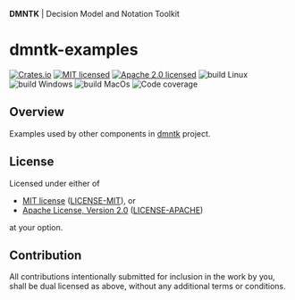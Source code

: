 **DMNTK** | Decision Model and Notation Toolkit

# dmntk-examples

[![Crates.io][crates-badge]][crates-url]
[![MIT licensed][mit-badge]][mit-url]
[![Apache 2.0 licensed][apache-badge]][apache-url]
![build Linux][build-badge-linux]
![build Windows][build-badge-windows]
![build MacOs][build-badge-macos]
![Code coverage][coverage-badge]

[crates-badge]: https://img.shields.io/crates/v/dmntk-examples.svg
[crates-url]: https://crates.io/crates/dmntk-examples
[mit-badge]: https://img.shields.io/badge/License-MIT-blue.svg
[mit-url]: https://github.com/dmntk/dmntk.rs/blob/main/LICENSE-MIT
[apache-badge]: https://img.shields.io/badge/License-Apache%202.0-blue.svg
[apache-url]: https://github.com/dmntk/dmntk.rs/blob/main/LICENSE-APACHE
[build-badge-linux]: https://github.com/dmntk/dmntk.rs/actions/workflows/build-linux.yml/badge.svg
[build-badge-windows]: https://github.com/dmntk/dmntk.rs/actions/workflows/build-windows.yml/badge.svg
[build-badge-macos]: https://github.com/dmntk/dmntk.rs/actions/workflows/build-macos.yml/badge.svg
[coverage-badge]: https://img.shields.io/badge/Coverage-100%25-green.svg

## Overview

Examples used by other components in [dmntk](https://github.com/dmntk) project.

## License

Licensed under either of

- [MIT license](https://opensource.org/licenses/MIT) ([LICENSE-MIT](https://github.com/dmntk/dmntk.rs/blob/main/LICENSE-MIT)), or
- [Apache License, Version 2.0](https://www.apache.org/licenses/LICENSE-2.0) ([LICENSE-APACHE](https://github.com/dmntk/dmntk.rs/blob/main/LICENSE-APACHE))

at your option.

## Contribution

All contributions intentionally submitted for inclusion in the work by you,
shall be dual licensed as above, without any additional terms or conditions.
